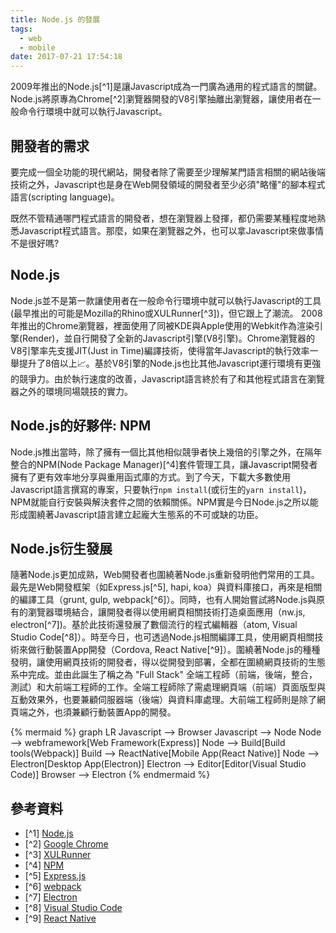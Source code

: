```yaml
---
title: Node.js 的發展
tags:
  - web
  - mobile
date: 2017-07-21 17:54:18
---
```



2009年推出的Node.js[^1]是讓Javascript成為一門廣為通用的程式語言的關鍵。Node.js將原專為Chrome[^2]瀏覽器開發的V8引擎抽離出瀏覽器，讓使用者在一般命令行環境中就可以執行Javascript。

## 開發者的需求

要完成一個全功能的現代網站，開發者除了需要至少理解某門語言相關的網站後端技術之外，Javascript也是身在Web開發領域的開發者至少必須"略懂"的腳本程式語言(scripting language)。

既然不管精通哪門程式語言的開發者，想在瀏覽器上發揮，都仍需要某種程度地熟悉Javascript程式語言。那麼，如果在瀏覽器之外，也可以拿Javascript來做事情不是很好嗎?

## Node.js

Node.js並不是第一款讓使用者在一般命令行環境中就可以執行Javascript的工具(最早推出的可能是Mozilla的Rhino或XULRunner[^3])，但它跟上了潮流。
2008年推出的Chrome瀏覽器，裡面使用了同被KDE與Apple使用的Webkit作為渲染引擎(Render)，並自行開發了全新的Javascript引擎(V8引擎)。Chrome瀏覽器的V8引擎率先支援JIT(Just in Time)編譯技術，使得當年Javascript的執行效率一舉提升了8倍以上:chart_with_upwards_trend:。基於V8引擎的Node.js也比其他Javascript運行環境有更強的競爭力。由於執行速度的改善，Javascript語言終於有了和其他程式語言在瀏覽器之外的環境同場競技的實力。

## Node.js的好夥伴: NPM

Node.js推出當時，除了擁有一個比其他相似競爭者快上幾倍的引擎之外，在隔年整合的NPM(Node Package Manager)[^4]套件管理工具，讓Javascript開發者擁有了更有效率地分享與重用函式庫的方式。到了今天，下載大多數使用Javascript語言撰寫的專案，只要執行`npm install`(或衍生的`yarn install`)，NPM就能自行安裝與解決套件之間的依賴關係。NPM實是今日Node.js之所以能形成圍繞著Javascript語言建立起龐大生態系的不可或缺的功臣。

## Node.js衍生發展

隨著Node.js更加成熟，Web開發者也圍繞著Node.js重新發明他們常用的工具。最先是Web開發框架（如Express.js[^5], hapi, koa）與資料庫接口，再來是相關的編譯工具（grunt, gulp, webpack[^6]）。同時，也有人開始嘗試將Node.js與原有的瀏覽器環境結合，讓開發者得以使用網頁相關技術打造桌面應用（nw.js, electron[^7])。基於此技術還發展了數個流行的程式編輯器（atom, Visual Studio Code[^8]）。時至今日，也可透過Node.js相關編譯工具，使用網頁相關技術來做行動裝置App開發（Cordova, React Native[^9]）。圍繞著Node.js的種種發明，讓使用網頁技術的開發者，得以從開發到部署，全都在圍繞網頁技術的生態系中完成。並由此誕生了稱之為 "Full Stack" 全端工程師（前端，後端，整合，測試）和大前端工程師的工作。全端工程師除了需處理網頁端（前端）頁面版型與互動效果外，也要兼顧伺服器端（後端）與資料庫處理。大前端工程師則是除了網頁端之外，也須兼顧行動裝置App的開發。

{% mermaid %}
graph LR
Javascript --> Browser
Javascript --> Node
Node --> webframework[Web Framework(Express)]
Node --> Build[Build tools(Webpack)]
Build --> ReactNative[Mobile App(React Native)]
Node --> Electron[Desktop App(Electron)]
Electron --> Editor[Editor(Visual Studio Code)]
Browser --> Electron
{% endmermaid %}

## 參考資料

* [^1] [Node.js](https://en.wikipedia.org/wiki/Node.js)
* [^2] [Google Chrome](https://en.wikipedia.org/wiki/Google_Chrome)
* [^3] [XULRunner](https://en.wikipedia.org/wiki/XULRunner)
* [^4] [NPM](https://en.wikipedia.org/wiki/Npm_(software))
* [^5] [Express.js](https://expressjs.com/)
* [^6] [webpack](https://webpack.github.io/)
* [^7] [Electron](https://electron.atom.io/)
* [^8] [Visual Studio Code](https://code.visualstudio.com/)
* [^9] [React Native](https://facebook.github.io/react-native/)
